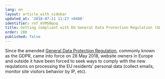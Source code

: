 ```yaml
---
lang: en
layout: article_with_sidebar
updated_at: '2018-07-11 11:27 +0400'
identifier: ref_6VMSNqoq
title: Getting compliant with EU General Data Protection Regulation (GDPR)
order: 280
published: false
---
```

Since the amended [General Data Protection Regulation](https://en.wikipedia.org/wiki/General_Data_Protection_Regulation "Getting compliant with EU General Data Protection Regulation (GDPR)"), commonly known as the GDPR, came into force on 28 May 2018, website owners in Europe and outside it have been forced to seek ways to comply with the new requlations on processing the EU residents’ personal data (collect emails, monitor site visitors behavior by IP, etc).